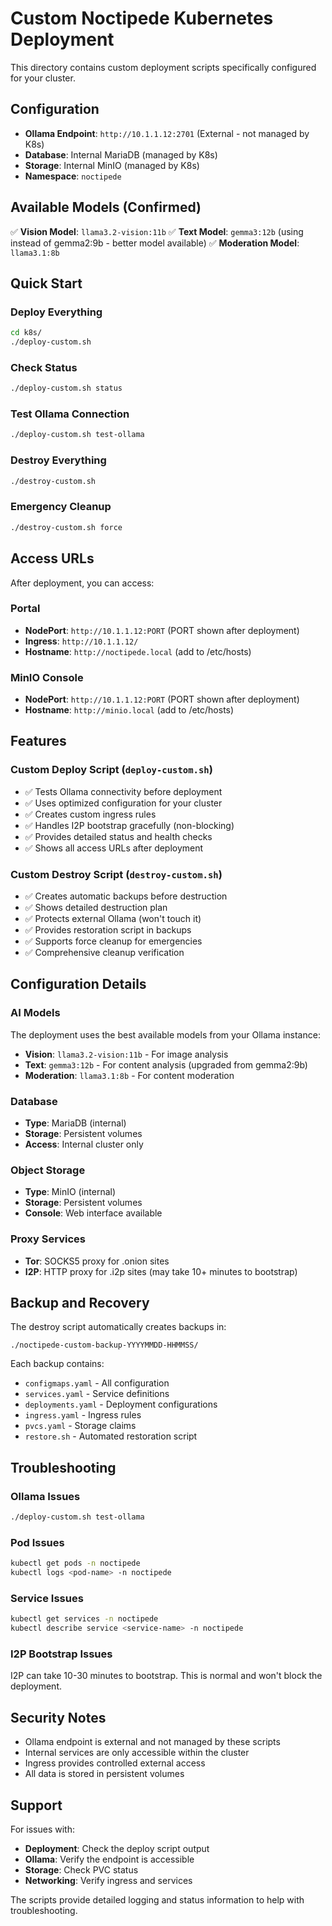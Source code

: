 # Custom Noctipede Kubernetes Deployment

This directory contains custom deployment scripts specifically configured for your cluster.

## Configuration

- **Ollama Endpoint**: `http://10.1.1.12:2701` (External - not managed by K8s)
- **Database**: Internal MariaDB (managed by K8s)
- **Storage**: Internal MinIO (managed by K8s)
- **Namespace**: `noctipede`

## Available Models (Confirmed)

✅ **Vision Model**: `llama3.2-vision:11b`
✅ **Text Model**: `gemma3:12b` (using instead of gemma2:9b - better model available)
✅ **Moderation Model**: `llama3.1:8b`

## Quick Start

### Deploy Everything
```bash
cd k8s/
./deploy-custom.sh
```

### Check Status
```bash
./deploy-custom.sh status
```

### Test Ollama Connection
```bash
./deploy-custom.sh test-ollama
```

### Destroy Everything
```bash
./destroy-custom.sh
```

### Emergency Cleanup
```bash
./destroy-custom.sh force
```

## Access URLs

After deployment, you can access:

### Portal
- **NodePort**: `http://10.1.1.12:PORT` (PORT shown after deployment)
- **Ingress**: `http://10.1.1.12/`
- **Hostname**: `http://noctipede.local` (add to /etc/hosts)

### MinIO Console
- **NodePort**: `http://10.1.1.12:PORT` (PORT shown after deployment)
- **Hostname**: `http://minio.local` (add to /etc/hosts)

## Features

### Custom Deploy Script (`deploy-custom.sh`)
- ✅ Tests Ollama connectivity before deployment
- ✅ Uses optimized configuration for your cluster
- ✅ Creates custom ingress rules
- ✅ Handles I2P bootstrap gracefully (non-blocking)
- ✅ Provides detailed status and health checks
- ✅ Shows all access URLs after deployment

### Custom Destroy Script (`destroy-custom.sh`)
- ✅ Creates automatic backups before destruction
- ✅ Shows detailed destruction plan
- ✅ Protects external Ollama (won't touch it)
- ✅ Provides restoration script in backups
- ✅ Supports force cleanup for emergencies
- ✅ Comprehensive cleanup verification

## Configuration Details

### AI Models
The deployment uses the best available models from your Ollama instance:
- **Vision**: `llama3.2-vision:11b` - For image analysis
- **Text**: `gemma3:12b` - For content analysis (upgraded from gemma2:9b)
- **Moderation**: `llama3.1:8b` - For content moderation

### Database
- **Type**: MariaDB (internal)
- **Storage**: Persistent volumes
- **Access**: Internal cluster only

### Object Storage
- **Type**: MinIO (internal)
- **Storage**: Persistent volumes
- **Console**: Web interface available

### Proxy Services
- **Tor**: SOCKS5 proxy for .onion sites
- **I2P**: HTTP proxy for .i2p sites (may take 10+ minutes to bootstrap)

## Backup and Recovery

The destroy script automatically creates backups in:
```
./noctipede-custom-backup-YYYYMMDD-HHMMSS/
```

Each backup contains:
- `configmaps.yaml` - All configuration
- `services.yaml` - Service definitions
- `deployments.yaml` - Deployment configurations
- `ingress.yaml` - Ingress rules
- `pvcs.yaml` - Storage claims
- `restore.sh` - Automated restoration script

## Troubleshooting

### Ollama Issues
```bash
./deploy-custom.sh test-ollama
```

### Pod Issues
```bash
kubectl get pods -n noctipede
kubectl logs <pod-name> -n noctipede
```

### Service Issues
```bash
kubectl get services -n noctipede
kubectl describe service <service-name> -n noctipede
```

### I2P Bootstrap Issues
I2P can take 10-30 minutes to bootstrap. This is normal and won't block the deployment.

## Security Notes

- Ollama endpoint is external and not managed by these scripts
- Internal services are only accessible within the cluster
- Ingress provides controlled external access
- All data is stored in persistent volumes

## Support

For issues with:
- **Deployment**: Check the deploy script output
- **Ollama**: Verify the endpoint is accessible
- **Storage**: Check PVC status
- **Networking**: Verify ingress and services

The scripts provide detailed logging and status information to help with troubleshooting.
